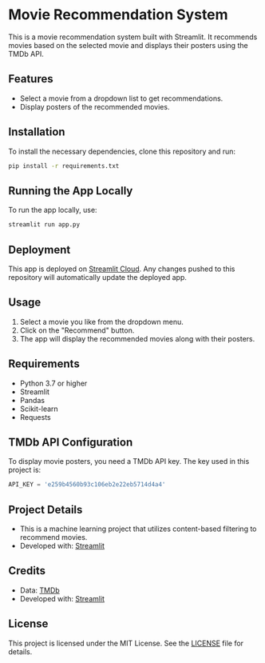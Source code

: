 
# Movie Recommendation System

This is a movie recommendation system built with Streamlit. It recommends movies based on the selected movie and displays their posters using the TMDb API.

## Features

- Select a movie from a dropdown list to get recommendations.
- Display posters of the recommended movies.

## Installation

To install the necessary dependencies, clone this repository and run:

```sh
pip install -r requirements.txt
```

## Running the App Locally

To run the app locally, use:

```sh
streamlit run app.py
```

## Deployment

This app is deployed on [Streamlit Cloud](https://movie-recommendation-syatem.streamlit.app/). Any changes pushed to this repository will automatically update the deployed app.

## Usage

1. Select a movie you like from the dropdown menu.
2. Click on the "Recommend" button.
3. The app will display the recommended movies along with their posters.

## Requirements

- Python 3.7 or higher
- Streamlit
- Pandas
- Scikit-learn
- Requests

## TMDb API Configuration

To display movie posters, you need a TMDb API key. The key used in this project is:

```python
API_KEY = 'e259b4560b93c106eb2e22eb5714d4a4'
```

## Project Details

- This is a machine learning project that utilizes content-based filtering to recommend movies.
- Developed with: [Streamlit](https://streamlit.io/)

## Credits

- Data: [TMDb](https://www.themoviedb.org/)
- Developed with: [Streamlit](https://streamlit.io/)

## License

This project is licensed under the MIT License. See the [LICENSE](LICENSE) file for details.
```
